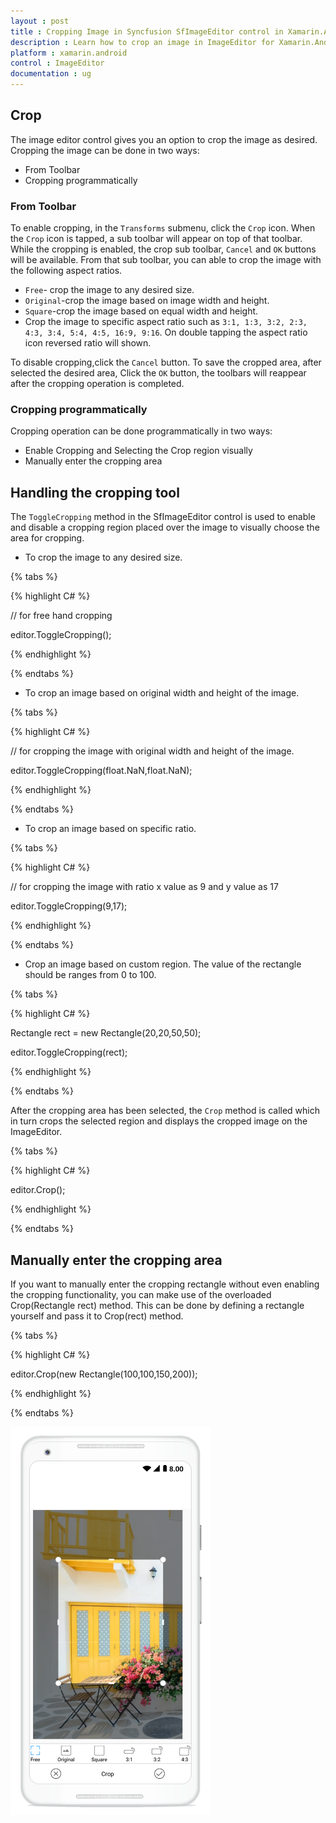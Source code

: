```yaml
---
layout : post
title : Cropping Image in Syncfusion SfImageEditor control in Xamarin.Android
description : Learn how to crop an image in ImageEditor for Xamarin.Android
platform : xamarin.android
control : ImageEditor
documentation : ug
---
```


## Crop

The image editor control gives you an option to crop the image as desired. Cropping the image can be done in two ways:

* From Toolbar
* Cropping programmatically

### From Toolbar

To enable cropping, in the `Transforms` submenu, click the `Crop` icon. When the `Crop` icon is tapped, a sub toolbar will appear on top of that toolbar. While the cropping is enabled, the crop sub toolbar, `Cancel` and `OK` buttons will be available. From that sub toolbar, you can able to crop the image with the following aspect ratios.

* `Free`- crop the image to any desired size.
* `Original`-crop the image based on image width and height. 
* `Square`-crop the image based on equal width and height.
* Crop the image to specific aspect ratio such as `3:1, 1:3, 3:2, 2:3, 4:3, 3:4, 5:4, 4:5, 16:9, 9:16`. On double tapping the aspect ratio icon reversed ratio will shown. 

To disable cropping,click the `Cancel` button. To save the cropped area, after selected the desired area, Click the `OK` button, the toolbars will reappear after the cropping operation is completed.

### Cropping programmatically

Cropping operation can be done programmatically in two ways:

* Enable Cropping and Selecting the Crop region visually
* Manually enter the cropping area

## Handling the cropping tool

The `ToggleCropping` method in the SfImageEditor control is used to enable and disable a cropping region placed over the image to visually choose the area for cropping. 

*	To crop the image to any desired size.

{% tabs %}

{% highlight C# %}

//  for free hand cropping

editor.ToggleCropping();    

{% endhighlight %}

{% endtabs %}

* To crop an image based on original width and height of the image.

{% tabs %}

{% highlight C# %}

// for cropping the image with original width and height of the image.

editor.ToggleCropping(float.NaN,float.NaN);    

{% endhighlight %}

{% endtabs %}

* To crop an image based on specific ratio.

{% tabs %}

{% highlight C# %}

// for cropping the image with ratio x value as 9 and y value as 17

editor.ToggleCropping(9,17);    

{% endhighlight %}

{% endtabs %} 

* Crop an image based on custom region. The value of the rectangle should be ranges from 0 to 100.

{% tabs %}

{% highlight C# %}

Rectangle rect = new Rectangle(20,20,50,50);

editor.ToggleCropping(rect);    

{% endhighlight %}

{% endtabs %} 

After the cropping area has been selected, the `Crop` method is called which in turn crops the selected region and displays the cropped image on the ImageEditor.

{% tabs %}

{% highlight C# %}

editor.Crop();

{% endhighlight %}

{% endtabs %}

## Manually enter the cropping area

If you want to manually enter the cropping rectangle without even enabling the cropping functionality, you can make use of the overloaded Crop(Rectangle rect) method. This can be done by defining a rectangle yourself and pass it to Crop(rect) method.

{% tabs %}

{% highlight C# %}

editor.Crop(new Rectangle(100,100,150,200));

{% endhighlight %}

{% endtabs %}

![SfImageEditor](ImageEditor_images/cropaspectAndroid.png)

